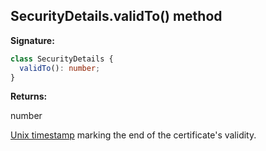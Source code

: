 ## SecurityDetails.validTo() method

**Signature:**

```typescript
class SecurityDetails {
  validTo(): number;
}
```

**Returns:**

number

[Unix timestamp](https://en.wikipedia.org/wiki/Unix_time) marking the end of the certificate's validity.
